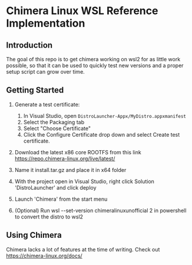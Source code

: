 # Chimera Linux WSL Reference Implementation
## Introduction 
The goal of this repo  is to get chimera working on wsl2 for as little work possible, so that it can be used to quickly test new versions and a proper setup script can grow over time.

## Getting Started
1. Generate a test certificate:
   1. In Visual Studio, open `DistroLauncher-Appx/MyDistro.appxmanifest`
   2. Select the Packaging tab
   3. Select "Choose Certificate"
   4. Click the Configure Certificate drop down and select Create test certificate.

2. Download the latest x86 core ROOTFS from this link https://repo.chimera-linux.org/live/latest/

3.  Name it install.tar.gz and place it in x64 folder

4. With the project open in Visual Studio, right click Solution 'DistroLauncher' and click deploy

5. Launch 'Chimera' from the start menu

6. (Optional) Run wsl --set-version chimeralinuxunofficial 2 in powershell to convert the distro to wsl2

## Using Chimera
Chimera lacks a lot of features at the time of writing. 
Check out https://chimera-linux.org/docs/
